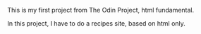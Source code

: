 This is my first project from The Odin Project, html fundamental. 

In this project, I have to do a recipes site, based on html only.